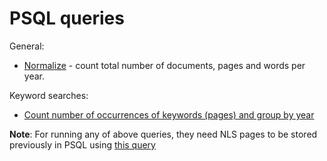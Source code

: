 # PSQL queries

General:

* [Normalize](./normalize.md) - count total number of documents, pages and words per year.

Keyword searches:
* [Count number of occurrences of keywords (pages) and group by year](./keysearch_by_year.md)

**Note**: For running any of above queries, they need NLS pages to be stored previously in PSQL using [this query](../docs/nls/write_pages_df_psql.md)


